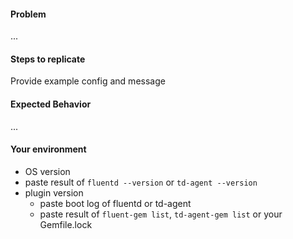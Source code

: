 #### Problem

...

#### Steps to replicate

Provide example config and message

#### Expected Behavior

...

#### Your environment

* OS version
* paste result of ``fluentd --version`` or ``td-agent --version``
* plugin version
  * paste boot log of fluentd or td-agent
  * paste result of ``fluent-gem list``, ``td-agent-gem list`` or your Gemfile.lock
